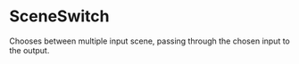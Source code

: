 # SceneSwitch

Chooses between multiple input scene, passing through the
chosen input to the output.

